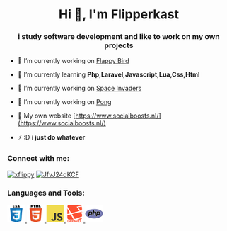 <h1 align="center">Hi 👋, I'm Flipperkast</h1>
<h3 align="center">i study software development and like to work on my own projects</h3>

- 🔭 I’m currently working on [Flappy Bird](https://github.com/xflipperkast/Flappy-Bird)

- 🌱 I’m currently learning **Php,Laravel,Javascript,Lua,Css,Html**

- 🔭 I’m currently working on [Space Invaders](https://github.com/xflipperkast/SpaceInvaders)

- 🔭 I’m currently working on [Pong](https://github.com/xflipperkast/pong)

- 📄 My own website [https://www.socialboosts.nl/](https://www.socialboosts.nl/)

- ⚡ :D **i just do whatever**

<h3 align="left">Connect with me:</h3>
<p align="left">
<a href="https://www.youtube.com/c/xflippy" target="blank"><img align="center" src="https://raw.githubusercontent.com/rahuldkjain/github-profile-readme-generator/master/src/images/icons/Social/youtube.svg" alt="xflippy" height="30" width="40" /></a>
<a href="https://discord.gg/JfvJ24dKCF" target="blank"><img align="center" src="https://raw.githubusercontent.com/rahuldkjain/github-profile-readme-generator/master/src/images/icons/Social/discord.svg" alt="JfvJ24dKCF" height="30" width="40" /></a>
</p>

<h3 align="left">Languages and Tools:</h3>
<p align="left"> <a href="https://www.w3schools.com/css/" target="_blank" rel="noreferrer"> <img src="https://raw.githubusercontent.com/devicons/devicon/master/icons/css3/css3-original-wordmark.svg" alt="css3" width="40" height="40"/> </a> <a href="https://www.w3.org/html/" target="_blank" rel="noreferrer"> <img src="https://raw.githubusercontent.com/devicons/devicon/master/icons/html5/html5-original-wordmark.svg" alt="html5" width="40" height="40"/> </a> <a href="https://developer.mozilla.org/en-US/docs/Web/JavaScript" target="_blank" rel="noreferrer"> <img src="https://raw.githubusercontent.com/devicons/devicon/master/icons/javascript/javascript-original.svg" alt="javascript" width="40" height="40"/> </a> <a href="https://laravel.com/" target="_blank" rel="noreferrer"> <img src="https://raw.githubusercontent.com/devicons/devicon/master/icons/laravel/laravel-plain-wordmark.svg" alt="laravel" width="40" height="40"/> </a> <a href="https://www.php.net" target="_blank" rel="noreferrer"> <img src="https://raw.githubusercontent.com/devicons/devicon/master/icons/php/php-original.svg" alt="php" width="40" height="40"/> </a> </p>
